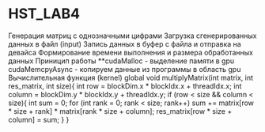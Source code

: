 # HST_LAB4
Генeрация матриц с однозначными цифрами 
Загрузка сгенерированных данных в файл (input) 
Запись данных в буфер с файла и отправка на девайса 
Формирование времени выполнения и размера обработанных данных 
Приницип работы **cudaMalloc - выделение памяти в gpu cudaMemcpyAsync - копируем данные из программы в область gpu 
Вычислительная функция (kernel) 
global void multiplyMatrix(int matrix, int res_matrix, int size){ 
int row = blockDim.x * blockIdx.x + threadIdx.x; int column = blockDim.y * blockIdx.y + threadIdx.y; 
if (row < size && column < size){ 
int sum = 0; 
for (int rank = 0; rank < size; rank++) 
sum += matrix[row * size + rank] * matrix[rank * size + column]; 
res_matrix[row * size + column] = sum; } }
